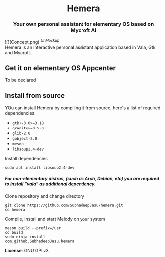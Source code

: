 <div>
    <h1 align="center">Hemera</h1>
    <h3 align="center">Your own personal assistant for elementary OS based on Mycroft AI</h3>
![](Concept.png)
<i><sup>UI Mockup</sup></i>
</div>
Hemera is an interactive personal assistant application based in Vala, Gtk and Mycroft.

## Get it on elementary OS Appcenter
To be declared

## Install from source
YOu can install Hemera by compiling it from source, here's a list of required dependencies:
 - `gtk+-3.0>=3.18`
 - `granite>=0.5.0`
 - `glib-2.0`
 - `gobject-2.0`
 - `meson`
 - `libsoup2.4-dev`
 
Install dependencies
```
sudo apt install libsoup2.4-dev 
```
<h5>For non-elementary distros, (such as Arch, Debian, etc) you are required to install "vala" as additional dependency.</h5>

Clone repository and change directory
```
git clone https://github.com/SubhadeepJasu/hemera.git
cd hemera
```

Compile, install and start Melody on your system
```
meson build --prefix=/usr
cd build
sudo ninja install
com.github.SubhadeepJasu.hemera
```

**License**: GNU GPLv3
